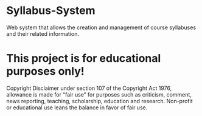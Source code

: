 # Syllabus-System
Web system that allows the creation and management of course syllabuses and their related information.


<h1>This project is for educational purposes only!</h1>
Copyright Disclaimer under section 107 of the Copyright Act 1976, allowance is made for “fair use” for purposes such as criticism, comment, news reporting, teaching, scholarship, education and research.
Non-profit or educational use leans the balance in favor of fair use.
